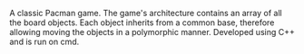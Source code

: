 A classic Pacman game. 
The game's architecture contains an array of all the board objects. 
Each object inherits from a common base, therefore allowing moving the objects in a polymorphic manner. 
Developed using C++ and is run on cmd.

